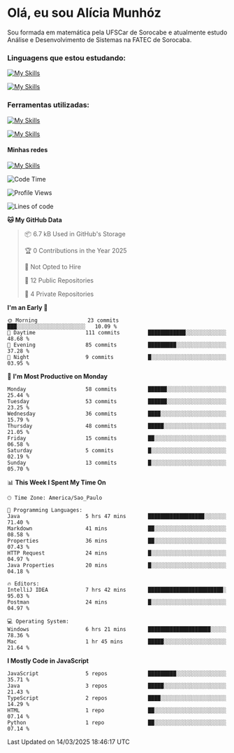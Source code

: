 # Olá, eu sou Alícia Munhóz

<p>Sou formada em matemática pela UFSCar de Sorocabe e atualmente estudo Análise e Desenvolvimento de Sistemas na FATEC de Sorocaba.</p>

### Linguagens que estou estudando:

[![My Skills](https://skillicons.dev/icons?i=js,ts,html,css)](https://skillicons.dev)


[![My Skills](https://skillicons.dev/icons?i=nodejs,java,py,latex)](https://skillicons.dev)

### Ferramentas utilizadas:

[![My Skills](https://skillicons.dev/icons?i=vscode,discord,figma,git)](https://skillicons.dev)

[![My Skills](https://skillicons.dev/icons?i=github,gmail,mongodb,sublime)](https://skillicons.dev)

#### Minhas redes
[![My Skills](https://skillicons.dev/icons?i=linkedin)](https://www.linkedin.com/in/aliciamunhozfrancodecamargo/)

<!--START_SECTION:waka-->
![Code Time](http://img.shields.io/badge/Code%20Time-261%20hrs%2026%20mins-blue)

![Profile Views](http://img.shields.io/badge/Profile%20Views-0-blue)

![Lines of code](https://img.shields.io/badge/From%20Hello%20World%20I%27ve%20Written-96.4%20thousand%20lines%20of%20code-blue)

**🐱 My GitHub Data** 

> 📦 6.7 kB Used in GitHub's Storage 
 > 
> 🏆 0 Contributions in the Year 2025
 > 
> 🚫 Not Opted to Hire
 > 
> 📜 12 Public Repositories 
 > 
> 🔑 4 Private Repositories 
 > 
**I'm an Early 🐤** 

```text
🌞 Morning                23 commits          ███░░░░░░░░░░░░░░░░░░░░░░   10.09 % 
🌆 Daytime                111 commits         ████████████░░░░░░░░░░░░░   48.68 % 
🌃 Evening                85 commits          █████████░░░░░░░░░░░░░░░░   37.28 % 
🌙 Night                  9 commits           █░░░░░░░░░░░░░░░░░░░░░░░░   03.95 % 
```
📅 **I'm Most Productive on Monday** 

```text
Monday                   58 commits          ██████░░░░░░░░░░░░░░░░░░░   25.44 % 
Tuesday                  53 commits          ██████░░░░░░░░░░░░░░░░░░░   23.25 % 
Wednesday                36 commits          ████░░░░░░░░░░░░░░░░░░░░░   15.79 % 
Thursday                 48 commits          █████░░░░░░░░░░░░░░░░░░░░   21.05 % 
Friday                   15 commits          ██░░░░░░░░░░░░░░░░░░░░░░░   06.58 % 
Saturday                 5 commits           █░░░░░░░░░░░░░░░░░░░░░░░░   02.19 % 
Sunday                   13 commits          █░░░░░░░░░░░░░░░░░░░░░░░░   05.70 % 
```


📊 **This Week I Spent My Time On** 

```text
🕑︎ Time Zone: America/Sao_Paulo

💬 Programming Languages: 
Java                     5 hrs 47 mins       ██████████████████░░░░░░░   71.40 % 
Markdown                 41 mins             ██░░░░░░░░░░░░░░░░░░░░░░░   08.58 % 
Properties               36 mins             ██░░░░░░░░░░░░░░░░░░░░░░░   07.43 % 
HTTP Request             24 mins             █░░░░░░░░░░░░░░░░░░░░░░░░   04.97 % 
Java Properties          20 mins             █░░░░░░░░░░░░░░░░░░░░░░░░   04.18 % 

🔥 Editors: 
IntelliJ IDEA            7 hrs 42 mins       ████████████████████████░   95.03 % 
Postman                  24 mins             █░░░░░░░░░░░░░░░░░░░░░░░░   04.97 % 

💻 Operating System: 
Windows                  6 hrs 21 mins       ████████████████████░░░░░   78.36 % 
Mac                      1 hr 45 mins        █████░░░░░░░░░░░░░░░░░░░░   21.64 % 
```

**I Mostly Code in JavaScript** 

```text
JavaScript               5 repos             █████████░░░░░░░░░░░░░░░░   35.71 % 
Java                     3 repos             █████░░░░░░░░░░░░░░░░░░░░   21.43 % 
TypeScript               2 repos             ████░░░░░░░░░░░░░░░░░░░░░   14.29 % 
HTML                     1 repo              ██░░░░░░░░░░░░░░░░░░░░░░░   07.14 % 
Python                   1 repo              ██░░░░░░░░░░░░░░░░░░░░░░░   07.14 % 
```




 Last Updated on 14/03/2025 18:46:17 UTC
<!--END_SECTION:waka-->
